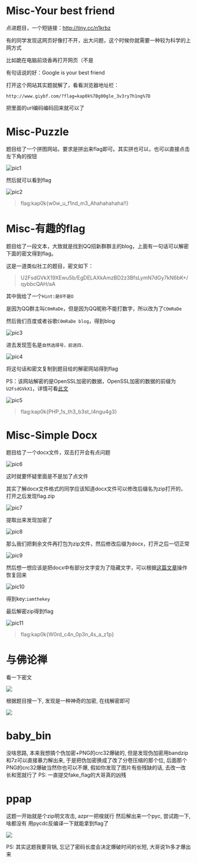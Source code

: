 # Misc-Your best friend

点进题目，一个短链接：<http://tiny.cc/n1krbz>

有的同学发现这网页好像打不开，出大问题，这个时候你就需要一种较为科学的上网方式

比如跪在电脑前烧香再打开网页（不是

有句话说的好：Google is your best friend

打开这个网站其实题就解了，看看浏览器地址栏：

```
http://www.giybf.com/?flag=kap0k%7Bg00gle_3v3ry7h1ng%7D
```

把里面的url编码编码回来就可以了

# Misc-Puzzle

题目给了一个拼图网站，要求是拼出来flag即可。其实拼也可以，也可以直接点击左下角的按钮

![pic1](./pic/1.jpg)

然后就可以看到flag

![pic2](./pic/2.jpg)

> flag:kap0k{w0w_u_f1nd_m3_Ahahahahaha!!}

# Misc-有趣的flag
题目给了一段文本，大致就是找到QQ招新群群主的blog，上面有一句话可以解密下面的密文得到flag。

这是一道类似社工的题目，密文如下：

> U2FsdGVkX19XEwu5b/EgDELAXkAmzBD2z3BfsLymN7dGy7kN6bK+/qybbcQAH/aA

其中我给了一个`Hint:是0不是O`

是因为QQ群主叫`C0mRaDe`，但是因为QQ昵称不能打数字，所以改为了`COmRaDe`

然后我们百度或者谷歌`C0mRaDe blog`，得到blog

![pic3](./pic/3.jpg)

进去发现签名是`自然选择号，前进四.`

![pic4](./pic/4.jpg)

将这句话和密文复制到题目给的解密网站得到flag

PS：该网站解密的是OpenSSL加密的数据，OpenSSL加密的数据的前缀为`U2FsdGVkX1`，详情可看[此文](https://security.stackexchange.com/questions/124312/decrypting-binary-code-from-a-base64-string)

![pic5](./pic/5.jpg)

> flag:kap0k{PHP_1s_th3_b3st_l4ngu4g3}

# Misc-Simple Docx
题目给了一个docx文件，双击打开会有点问题

![pic6](./pic/6.jpg)

这时就要怀疑里面是不是加了点文件

其实了解docx文件格式的同学应该知道docx文件可以修改后缀名为zip打开的，打开之后发现flag.zip

![pic7](./pic/7.jpg)

提取出来发现加密了

![pic8](./pic/8.jpg)

那么我们把剩余文件再打包为zip文件，然后修改后缀为docx，打开之后一切正常

![pic9](./pic/9.jpg)

然后想一想应该是把docx中有部分文字变为了隐藏文字，可以根据[这篇文章](https://jingyan.baidu.com/article/63acb44a28737861fcc17ed4.html)操作恢复回来

![pic10](./pic/10.jpg)

得到key:`iamthekey`

最后解密zip得到flag

![pic11](./pic/11.jpg)

> flag:kap0k{W0rd_c4n_0p3n_4s_a_z1p}



# 与佛论禅

看一下密文

![](https://img-cjm00n.oss-cn-shenzhen.aliyuncs.com/20190902225546.png)

根据题目搜一下, 发现是一种神奇的加密, 在线解密即可

![](https://img-cjm00n.oss-cn-shenzhen.aliyuncs.com/20190902225647.png)



# baby_bin

没啥思路, 本来我想搞个伪加密+PNG的crc32爆破的, 但是发现伪加密用bandzip和7z可以直接暴力解出来, 于是把伪加密换成了改了分卷压缩的那个位, 后面那个PNG的crc32爆破当然你也可以不爆, 假如你发现了图片有些残缺的话, 去改一改长和宽就行了
PS: 一直提交fake_flag的大哥真的凶残

# ppap

这题一开始就是个zip明文攻击, azpr一把梭就行
然后解出来一个pyc, 尝试跑一下, 啥都没有
用pycdc反编译一下就能拿到flag了

![](https://img-cjm00n.oss-cn-shenzhen.aliyuncs.com/1.png)

PS: 其实这题我要背锅, 忘记了密码长度会决定爆破时间的长短, 大哥说1h多才爆出来